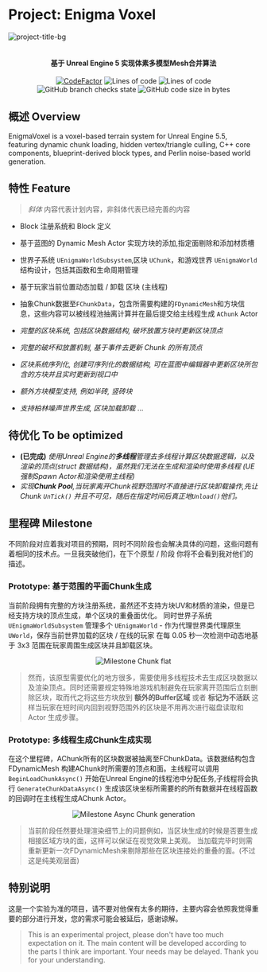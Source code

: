 ﻿# Project: Enigma Voxel 

![project-title-bg](https://github.com/user-attachments/assets/b4fe8d0d-e874-4977-aa1a-24aa8265515f)

<p align="center">
<img src = "https://i.imgur.com/EF6t6WA.png" alt="">
</p>

<h4 align="center">基于 Unreal Engine 5 实现体素多模型Mesh合并算法</h4>
<p align="center">
<a href="https://www.codefactor.io/repository/github/caishangqi/EnigmaVoxel"><img src="https://www.codefactor.io/repository/github/caishangqi/EnigmaVoxel/badge" alt="CodeFactor" /></a>
<img alt="Lines of code" src="https://img.shields.io/tokei/lines/github/Caishangqi/EnigmaVoxel">
<img alt="Lines of code" src="https://img.shields.io/badge/Unreal Engine-5.5-green">
<img alt="GitHub branch checks state" src="https://img.shields.io/github/checks-status/Caishangqi/EnigmaVoxel/master?label=build">
<img alt="GitHub code size in bytes" src="https://img.shields.io/github/languages/code-size/Caishangqi/EnigmaVoxel">
</p>

## 概述 Overview

EnigmaVoxel is a voxel-based terrain system for Unreal Engine 5.5, featuring dynamic chunk loading, hidden vertex/triangle culling, C++ core components, blueprint-derived block types, and Perlin noise-based world generation.
## 特性 Feature

> *斜体* 内容代表计划内容，非斜体代表已经完善的内容

- Block 注册系统和 Block 定义
- 基于蓝图的 Dynamic Mesh Actor 实现方块的添加,指定面剔除和添加材质槽
- 世界子系统 `UEnigmaWorldSubsystem`,区块 `UChunk`，和游戏世界 `UEnigmaWorld` 结构设计，包括其函数和生命周期管理
- 基于玩家当前位置动态加载 / 卸载 区块 (主线程)
- 抽象Chunk数据至`FChunkData`，包含所需要构建的`FDynamicMesh`和方块信息，这些内容可以被线程池抽离计算并在最后提交给主线程生成 `AChunk` Actor


- *完整的区块系统, 包括区块数据结构, 破坏放置方块时更新区块顶点*
- *完整的破坏和放置机制, 基于事件去更新 Chunk 的所有顶点*
- *区块系统序列化, 创建可序列化的数据结构, 可在蓝图中编辑器中更新区块所包含的方块并且实时更新到视口中*
- *额外方块模型支持, 例如半砖, 竖砖块*
- _支持柏林噪声世界生成, 区块加载卸载_
  ...

## 待优化 To be optimized

- **(已完成)** *使用Unreal Engine的**多线程**管理去多线程计算区块数据逻辑，以及渲染的顶点(struct 数据结构)，虽然我们无法在生成和渲染时使用多线程 (UE 强制Spawn Actor和渲染使用主线程)*
- *实现**Chunk Pool**,当玩家离开Chunk视野范围时不直接进行区块卸载操作,先让Chunk `UnTick()` 并且不可见，随后在指定时间后真正地`Unload()`他们。*

## 里程碑 Milestone
不同阶段对应着我对项目的预期，同时不同阶段也会解决具体的问题，这些问题有着相同的技术点。一旦我突破他们，在下个原型 / 阶段 你将不会看到我对他们的描述。
### Prototype: 基于范围的平面Chunk生成

当前阶段拥有完整的方块注册系统，虽然还不支持方块UV和材质的渲染，但是已经支持方块的顶点生成，单个区块的重叠面优化。 同时世界子系统 `UEnigmaWorldSubsystem` 管理多个 `UEnigmaWorld` - 作为代理世界类代理原生 `UWorld`，保存当前世界加载的区块 / 在线的玩家 在每 0.05 秒一次检测中动态地基于 3x3 范围在玩家周围生成区块并且卸载区块。

<p align="center">
<img src = "https://github.com/Caishangqi/EnigmaVoxel/blob/5fafe235e8a87f850b4bd8df092dbd2a14f384a0/Doc/res/Milestone_Chunk_Flat_Generation.gif" alt="Milestone Chunk flat">
</p>

> 然而，该原型需要优化的地方很多，需要使用多线程技术去生成区块数据以及渲染顶点。同时还需要规定特殊地游戏机制避免在玩家离开范围后立刻删除区块，取而代之将这些方块放到 **额外的Buffer区域** 或者 **标记为不活跃** 这样当玩家在短时间内回到视野范围外的区块是不用再次进行磁盘读取和 Actor 生成步骤。

### Prototype: 多线程生成Chunk生成实现

在这个里程碑，AChunk所有的区块数据被抽离至FChunkData。该数据结构包含 FDynamicMesh 构建AChunk时所需要的顶点和面。主线程可以调用 `BeginLoadChunkAsync()` 开始在Unreal Engine的线程池中分配任务,子线程将会执行 
`GenerateChunkDataAsync()` 生成该区块坐标所需要的的所有数据并在线程函数的回调时在主线程生成AChunk Actor。

<p align="center">
<img src = "https://github.com/Caishangqi/EnigmaVoxel/blob/53ec02f39083d8b1740c5533eeeead407e938c91/Doc/res/Milestone_Chunk_16x8_Asyn.gif" alt="Milestone Async Chunk generation">
</p>

> 当前阶段任然要处理渲染细节上的问题例如，当区块生成的时候是否要生成相接区域方块的面，这样可以保证在视觉效果上美观。
> 当加载完毕时则需重新更新一次FDynamicMesh来剔除那些在区块连接处的重叠的面。(不过这是纯美观层面)
## 特别说明

这是一个实验为准的项目，请不要对他保有太多的期待，主要内容会依照我觉得重要的部分进行开发，您的需求可能会被延后，感谢谅解。

> This is an experimental project, please don't have too much expectation on it. The main content will be developed according to the parts I think are important. Your needs may be delayed. Thank you for your understanding.
